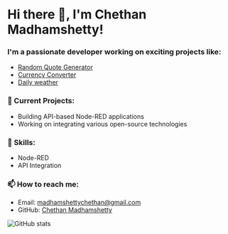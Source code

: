 
# Hi there 👋, I'm Chethan Madhamshetty!

### I'm a passionate developer working on exciting projects like:

- [Random Quote Generator](https://github.com/chethan2k2/random-quote-generator)
- [Currency Converter](https://github.com/chethan2k2/currency-converter)
- [Daily weather](https://github.com/chethan2k2/daily-weather)
  
### 🔭 Current Projects:
- Building API-based Node-RED applications
- Working on integrating various open-source technologies
  
### 🌱 Skills:
- Node-RED
- API Integration

### 📫 How to reach me:
- Email: madhamshettychethan@gmail.com
- GitHub: [Chethan Madhamshetty](https://github.com/chethan2k2)

![GitHub stats](https://github-readme-stats.vercel.app/api?username=chethan2k2&show_icons=true&theme=radical)
